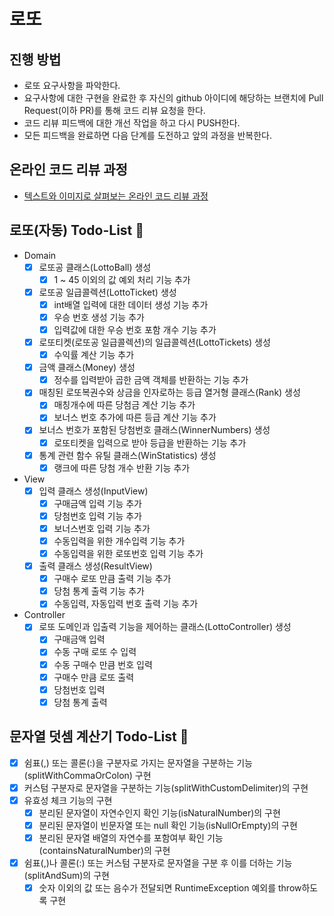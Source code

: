 # 로또
## 진행 방법
* 로또 요구사항을 파악한다.
* 요구사항에 대한 구현을 완료한 후 자신의 github 아이디에 해당하는 브랜치에 Pull Request(이하 PR)를 통해 코드 리뷰 요청을 한다.
* 코드 리뷰 피드백에 대한 개선 작업을 하고 다시 PUSH한다.
* 모든 피드백을 완료하면 다음 단계를 도전하고 앞의 과정을 반복한다.

## 온라인 코드 리뷰 과정
* [텍스트와 이미지로 살펴보는 온라인 코드 리뷰 과정](https://github.com/next-step/nextstep-docs/tree/master/codereview)

## 로또(자동) Todo-List 🎯
- Domain
  - [X] 로또공 클래스(LottoBall) 생성
    - [X] 1 ~ 45 이외의 값 예외 처리 기능 추가
  - [X] 로또공 일급콜렉션(LottoTicket) 생성
    - [X] int배열 입력에 대한 데이터 생성 기능 추가
    - [X] 우승 번호 생성 기능 추가
    - [X] 입력값에 대한 우승 번호 포함 개수 기능 추가
  - [X] 로또티켓(로또공 일급콜렉션)의 일급콜렉션(LottoTickets) 생성
    - [X] 수익률 계산 기능 추가
  - [X] 금액 클래스(Money) 생성
    - [X] 정수를 입력받아 곱한 금액 객체를 반환하는 기능 추가
  - [X] 매칭된 로또복권수와 상금을 인자로하는 등급 열거형 클래스(Rank) 생성
    - [X] 매칭개수에 따른 당첨금 계산 기능 추가
    - [X] 보너스 번호 추가에 따른 등급 계산 기능 추가
  - [X] 보너스 번호가 포함된 당첨번호 클래스(WinnerNumbers) 생성
    - [X] 로또티켓을 입력으로 받아 등급을 반환하는 기능 추가 
  - [X] 통계 관련 함수 유틸 클래스(WinStatistics) 생성
    - [X] 랭크에 따른 당첨 개수 반환 기능 추가
- View
  - [X] 입력 클래스 생성(InputView)
    - [X] 구매금액 입력 기능 추가
    - [X] 당첨번호 입력 기능 추가
    - [X] 보너스번호 입력 기능 추가
    - [X] 수동입력을 위한 개수입력 기능 추가
    - [X] 수동입력을 위한 로또번호 입력 기능 추가
  - [X] 출력 클래스 생성(ResultView)
    - [X] 구매수 로또 만큼 출력 기능 추가
    - [X] 당첨 통계 출력 기능 추가
    - [X] 수동입력, 자동입력 번호 출력 기능 추가
- Controller
  - [X] 로또 도메인과 입출력 기능을 제어하는 클래스(LottoController) 생성
    - [X] 구매금액 입력
    - [X] 수동 구매 로또 수 입력
    - [X] 수동 구매수 만큼 번호 입력
    - [X] 구매수 만큼 로또 출력
    - [X] 당첨번호 입력
    - [X] 당첨 통계 출력

## 문자열 덧셈 계산기 Todo-List 🎯
- [X] 쉼표(,) 또는 콜론(:)을 구분자로 가지는 문자열을 구분하는 기능(splitWithCommaOrColon) 구현
- [X] 커스텀 구분자로 문자열을 구분하는 기능(splitWithCustomDelimiter)의 구현
- [X] 유효성 체크 기능의 구현
  - [X] 분리된 문자열이 자연수인지 확인 기능(isNaturalNumber)의 구현
  - [X] 분리된 문자열이 빈문자열 또는 null 확인 기능(isNullOrEmpty)의 구현
  - [X] 분리된 문자열 배열의 자연수를 포함여부 확인 기능(containsNaturalNumber)의 구현
- [X] 쉼표(,)나 콜론(:) 또는 커스텀 구분자로 문자열을 구분 후 이를 더하는 기능(splitAndSum)의 구현
  - [X] 숫자 이외의 값 또는 음수가 전달되면 RuntimeException 예외를 throw하도록 구현
